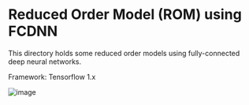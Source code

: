# Reduced Order Model (ROM) using FCDNN
This directory holds some reduced order models using fully-connected deep neural networks.

Framework: Tensorflow 1.x

![image](https://user-images.githubusercontent.com/16720947/179885770-8ed93dd0-fe89-4327-aff7-95763743b26c.png)

